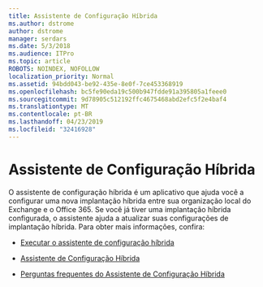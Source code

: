 ```yaml
---
title: Assistente de Configuração Híbrida
ms.author: dstrome
author: dstrome
manager: serdars
ms.date: 5/3/2018
ms.audience: ITPro
ms.topic: article
ROBOTS: NOINDEX, NOFOLLOW
localization_priority: Normal
ms.assetid: 94bdd043-be92-435e-8e0f-7ce453368919
ms.openlocfilehash: bc5fe90eda19c500b947fdde91a395805a1feee0
ms.sourcegitcommit: 9d78905c512192ffc4675468abd2efc5f2e4baf4
ms.translationtype: MT
ms.contentlocale: pt-BR
ms.lasthandoff: 04/23/2019
ms.locfileid: "32416928"
---
```

# <a name="hybrid-configuration-wizard"></a>Assistente de Configuração Híbrida

O assistente de configuração híbrida é um aplicativo que ajuda você a configurar uma nova implantação híbrida entre sua organização local do Exchange e o Office 365. Se você já tiver uma implantação híbrida configurada, o assistente ajuda a atualizar suas configurações de implantação híbrida. Para obter mais informações, confira:
  
- [Executar o assistente de configuração híbrida](https://technet.microsoft.com/library/mt595788%28v=exchg.150%29.aspx)
    
- [Assistente de Configuração Híbrida](https://technet.microsoft.com/library/hh529921%28v=exchg.150%29.aspx)
    
- [Perguntas frequentes do Assistente de Configuração Híbrida](https://technet.microsoft.com/library/mt488940%28v=exchg.150%29.aspx)
    

